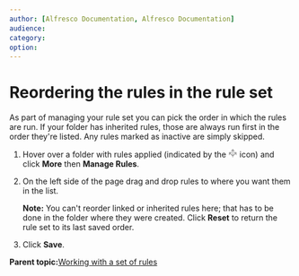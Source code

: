 ```yaml
---
author: [Alfresco Documentation, Alfresco Documentation]
audience: 
category: 
option: 
---
```


# Reordering the rules in the rule set

As part of managing your rule set you can pick the order in which the rules are run. If your folder has inherited rules, those are always run first in the order they're listed. Any rules marked as inactive are simply skipped.

1.  Hover over a folder with rules applied \(indicated by the ![](../images/rules-icon.png) icon\) and click **More** then **Manage Rules**.

2.  On the left side of the page drag and drop rules to where you want them in the list.

    **Note:** You can't reorder linked or inherited rules here; that has to be done in the folder where they were created. Click **Reset** to return the rule set to its last saved order.

3.  Click **Save**.


**Parent topic:**[Working with a set of rules](../concepts/library-folder-rules-defined.md)

